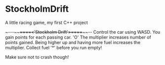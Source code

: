 # StockholmDrift
A little racing game, my first C++ project

~---~~~~====<'Stockholm Drift'>====~~~~--
Control the car using WASD.
You gain points for each passing car. 'O'
The multiplier increases number of points gained.
Being higher up and having more fuel increases the multiplier.
Collect fuel '*' before you run empty!

Make sure not to crash though!
